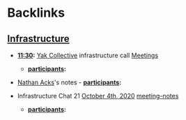 
# Backlinks
## [Infrastructure](<Infrastructure.md>)
- **[11:30](<11:30.md>):** [Yak Collective](<Yak Collective.md>) infrastructure call [Meetings](<Meetings.md>)
    - **[participants](<participants.md>):**

- [Nathan Acks](<Nathan Acks.md>)'s notes
        - **[participants](<participants.md>):**

- Infrastructure Chat 21 [October 4th, 2020](<October 4th, 2020.md>) [meeting-notes](<meeting-notes.md>)
    - **[participants](<participants.md>):**

